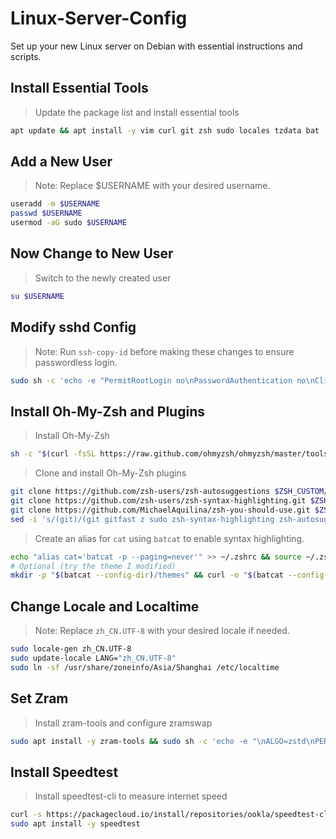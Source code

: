 # Linux-Server-Config

Set up your new Linux server on Debian with essential instructions and scripts.

## Install Essential Tools

> Update the package list and install essential tools


```bash
apt update && apt install -y vim curl git zsh sudo locales tzdata bat
```

## Add a New User

> Note: Replace $USERNAME with your desired username.

```bash
useradd -m $USERNAME
passwd $USERNAME
usermod -aG sudo $USERNAME
```

## Now Change to New User

> Switch to the newly created user

```bash
su $USERNAME
```

## Modify sshd Config

> Note: Run `ssh-copy-id` before making these changes to ensure passwordless login.

```bash
sudo sh -c 'echo -e "PermitRootLogin no\nPasswordAuthentication no\nClientAliveInterval 30" >> /etc/ssh/sshd_config.d/custom.conf' && sudo systemctl restart sshd
```

## Install Oh-My-Zsh and Plugins

> Install Oh-My-Zsh

```bash
sh -c "$(curl -fsSL https://raw.github.com/ohmyzsh/ohmyzsh/master/tools/install.sh)"
```

> Clone and install Oh-My-Zsh plugins

```zsh
git clone https://github.com/zsh-users/zsh-autosuggestions $ZSH_CUSTOM/plugins/zsh-autosuggestions
git clone https://github.com/zsh-users/zsh-syntax-highlighting.git $ZSH_CUSTOM/plugins/zsh-syntax-highlighting
git clone https://github.com/MichaelAquilina/zsh-you-should-use.git $ZSH_CUSTOM/plugins/zsh-you-should-use
sed -i 's/(git)/(git gitfast z sudo zsh-syntax-highlighting zsh-autosuggestions zsh-you-should-use docker)/g' ~/.zshrc && source ~/.zshrc
```

> Create an alias for `cat` using `batcat` to enable syntax highlighting.

```zsh
echo "alias cat='batcat -p --paging=never'" >> ~/.zshrc && source ~/.zshrc
# Optional (try the theme I modified)
mkdir -p "$(batcat --config-dir)/themes" && curl -o "$(batcat --config-dir)/themes"/Vim.tmTheme https://raw.githubusercontent.com/moesnow/Linux-Server-Config/main/Vim.tmTheme && bat cache --build && echo "alias cat='batcat -p --paging=never --theme Vim'" >> ~/.zshrc && source ~/.zshrc
```

## Change Locale and Localtime

> Note: Replace `zh_CN.UTF-8` with your desired locale if needed.

```bash
sudo locale-gen zh_CN.UTF-8
sudo update-locale LANG="zh_CN.UTF-8"
sudo ln -sf /usr/share/zoneinfo/Asia/Shanghai /etc/localtime
```

## Set Zram

> Install zram-tools and configure zramswap

```bash
sudo apt install -y zram-tools && sudo sh -c 'echo -e "\nALGO=zstd\nPERCENT=60" >> /etc/default/zramswap' && sudo systemctl reload zramswap.service
```

## Install Speedtest

> Install speedtest-cli to measure internet speed

```bash
curl -s https://packagecloud.io/install/repositories/ookla/speedtest-cli/script.deb.sh | sudo bash
sudo apt install -y speedtest
```
